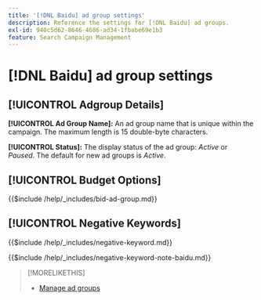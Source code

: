```yaml
---
title: '[!DNL Baidu] ad group settings'
description: Reference the settings for [!DNL Baidu] ad groups.
exl-id: 940c5d62-8646-4686-ad34-1fbabe69e1b3
feature: Search Campaign Management
---
```

# [!DNL Baidu] ad group settings

## [!UICONTROL Adgroup Details]

**[!UICONTROL Ad Group Name]:** An ad group name that is unique within the campaign. The maximum length is 15 double-byte characters.

**[!UICONTROL Status]:** The display status of the ad group: *Active* or *Paused*. The default for new ad groups is *Active*.

## [!UICONTROL Budget Options]

<!-- **[!UICONTROL Bid]:** -->

{{$include /help/_includes/bid-ad-group.md}}

## [!UICONTROL Negative Keywords]

<!-- **[!UICONTROL Negative Keywords]:** -->

{{$include /help/_includes/negative-keyword.md}}

<!-- Note for **[!UICONTROL Negative Keywords]:** -->

{{$include /help/_includes/negative-keyword-note-baidu.md}}

>[!MORELIKETHIS]
>
>* [Manage ad groups](/help/search-social-commerce/campaign-management/campaigns/ad-group-manage.md)
